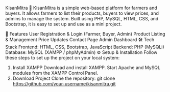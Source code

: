 KisanMitra 🌾
KisanMitra is a simple web-based platform for farmers and buyers.
It allows farmers to list their products, buyers to view prices, and admins to manage the system.
Built using PHP, MySQL, HTML, CSS, and Bootstrap, it is easy to set up and use as a mini project.

🚀 Features
User Registration & Login (Farmer, Buyer, Admin)
Product Listing & Management
Price Updates
Contact Page
Admin Dashboard
🛠️ Tech Stack
Frontend: HTML, CSS, Bootstrap, JavaScript
Backend: PHP (MySQLi)
Database: MySQL (XAMPP / phpMyAdmin)
⚙️ Setup & Installation
Follow these steps to set up the project on your local system:

1. Install XAMPP
Download and install XAMPP.
Start Apache and MySQL modules from the XAMPP Control Panel.
2. Download Project
Clone the repository:
git clone https://github.com/your-username/kisanmitra.git

